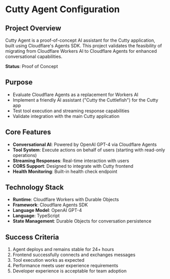 # Cutty Agent Configuration

## Project Overview

Cutty Agent is a proof-of-concept AI assistant for the Cutty application, built using Cloudflare's Agents SDK. This project validates the feasibility of migrating from Cloudflare Workers AI to Cloudflare Agents for enhanced conversational capabilities.

**Status**: Proof of Concept

## Purpose

- Evaluate Cloudflare Agents as a replacement for Workers AI
- Implement a friendly AI assistant ("Cutty the Cuttlefish") for the Cutty app
- Test tool execution and streaming response capabilities
- Validate integration with the main Cutty application

## Core Features

- **Conversational AI**: Powered by OpenAI GPT-4 via Cloudflare Agents
- **Tool System**: Execute actions on behalf of users (starting with read-only operations)
- **Streaming Responses**: Real-time interaction with users
- **CORS Support**: Designed to integrate with Cutty frontend
- **Health Monitoring**: Built-in health check endpoint

## Technology Stack

- **Runtime**: Cloudflare Workers with Durable Objects
- **Framework**: Cloudflare Agents SDK
- **Language Model**: OpenAI GPT-4
- **Language**: TypeScript
- **State Management**: Durable Objects for conversation persistence

## Success Criteria

1. Agent deploys and remains stable for 24+ hours
2. Frontend successfully connects and exchanges messages
3. Tool execution works as expected
4. Performance meets user experience requirements
5. Developer experience is acceptable for team adoption

